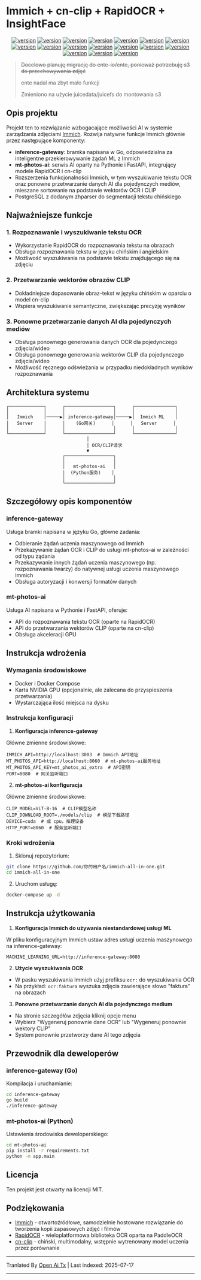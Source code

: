 ﻿
# Immich + cn-clip + RapidOCR + InsightFace

<div style="text-align: center"><p><a href="https://openaitx.github.io/view.html?user=eric-gitta-moore&project=immich-all-in-one&lang=en"><img src="https://img.shields.io/badge/EN-white" alt="version"></a> <a href="https://openaitx.github.io/view.html?user=eric-gitta-moore&project=immich-all-in-one&lang=zh-CN"><img src="https://img.shields.io/badge/简中-white" alt="version"></a> <a href="https://openaitx.github.io/view.html?user=eric-gitta-moore&project=immich-all-in-one&lang=zh-TW"><img src="https://img.shields.io/badge/繁中-white" alt="version"></a> <a href="https://openaitx.github.io/view.html?user=eric-gitta-moore&project=immich-all-in-one&lang=ja"><img src="https://img.shields.io/badge/日本語-white" alt="version"></a> <a href="https://openaitx.github.io/view.html?user=eric-gitta-moore&project=immich-all-in-one&lang=ko"><img src="https://img.shields.io/badge/한국어-white" alt="version"></a> <a href="https://openaitx.github.io/view.html?user=eric-gitta-moore&project=immich-all-in-one&lang=th"><img src="https://img.shields.io/badge/ไทย-white" alt="version"></a> <a href="https://openaitx.github.io/view.html?user=eric-gitta-moore&project=immich-all-in-one&lang=fr"><img src="https://img.shields.io/badge/Français-white" alt="version"></a> <a href="https://openaitx.github.io/view.html?user=eric-gitta-moore&project=immich-all-in-one&lang=de"><img src="https://img.shields.io/badge/Deutsch-white" alt="version"></a> <a href="https://openaitx.github.io/view.html?user=eric-gitta-moore&project=immich-all-in-one&lang=es"><img src="https://img.shields.io/badge/Español-white" alt="version"></a> <a href="https://openaitx.github.io/view.html?user=eric-gitta-moore&project=immich-all-in-one&lang=it"><img src="https://img.shields.io/badge/Italiano-white" alt="version"></a> <a href="https://openaitx.github.io/view.html?user=eric-gitta-moore&project=immich-all-in-one&lang=ru"><img src="https://img.shields.io/badge/Русский-white" alt="version"></a> <a href="https://openaitx.github.io/view.html?user=eric-gitta-moore&project=immich-all-in-one&lang=pt"><img src="https://img.shields.io/badge/Português-white" alt="version"></a> <a href="https://openaitx.github.io/view.html?user=eric-gitta-moore&project=immich-all-in-one&lang=nl"><img src="https://img.shields.io/badge/Nederlands-white" alt="version"></a> <a href="https://openaitx.github.io/view.html?user=eric-gitta-moore&project=immich-all-in-one&lang=pl"><img src="https://img.shields.io/badge/Polski-white" alt="version"></a> <a href="https://openaitx.github.io/view.html?user=eric-gitta-moore&project=immich-all-in-one&lang=ar"><img src="https://img.shields.io/badge/العربية-white" alt="version"></a> <a href="https://openaitx.github.io/view.html?user=eric-gitta-moore&project=immich-all-in-one&lang=tr"><img src="https://img.shields.io/badge/Türkçe-white" alt="version"></a> <a href="https://openaitx.github.io/view.html?user=eric-gitta-moore&project=immich-all-in-one&lang=vi"><img src="https://img.shields.io/badge/Tiếng Việt-white" alt="version"></a> </p></div>

> ~~Docelowo planuję migrację do ente-io/ente, ponieważ potrzebuję s3 do przechowywania zdjęć~~
> 
> ente nadal ma zbyt mało funkcji
> 
> Zmieniono na użycie juicedata/juicefs do montowania s3

## Opis projektu

Projekt ten to rozwiązanie wzbogacające możliwości AI w systemie zarządzania zdjęciami [Immich](https://github.com/immich-app/immich). Rozwija natywne funkcje Immich głównie przez następujące komponenty:

- **inference-gateway**: bramka napisana w Go, odpowiedzialna za inteligentne przekierowywanie żądań ML z Immich
- **mt-photos-ai**: serwis AI oparty na Pythonie i FastAPI, integrujący modele RapidOCR i cn-clip
- Rozszerzenia funkcjonalności Immich, w tym wyszukiwanie tekstu OCR oraz ponowne przetwarzanie danych AI dla pojedynczych mediów, mieszane sortowanie na podstawie wektorów OCR i CLIP
- PostgreSQL z dodanym zhparser do segmentacji tekstu chińskiego

## Najważniejsze funkcje

### 1. Rozpoznawanie i wyszukiwanie tekstu OCR

- Wykorzystanie RapidOCR do rozpoznawania tekstu na obrazach
- Obsługa rozpoznawania tekstu w języku chińskim i angielskim
- Możliwość wyszukiwania na podstawie tekstu znajdującego się na zdjęciu

### 2. Przetwarzanie wektorów obrazów CLIP

- Dokładniejsze dopasowanie obraz-tekst w języku chińskim w oparciu o model cn-clip
- Wspiera wyszukiwanie semantyczne, zwiększając precyzję wyników

### 3. Ponowne przetwarzanie danych AI dla pojedynczych mediów

- Obsługa ponownego generowania danych OCR dla pojedynczego zdjęcia/wideo
- Obsługa ponownego generowania wektorów CLIP dla pojedynczego zdjęcia/wideo
- Możliwość ręcznego odświeżania w przypadku niedokładnych wyników rozpoznawania

## Architektura systemu


```
┌─────────────┐      ┌──────────────────┐      ┌───────────────┐
│             │      │                  │      │               │
│   Immich    │─────▶│ inference-gateway│─────▶│  Immich ML    │
│   Server    │      │    (Go网关)      │      │   Server      │
│             │      │                  │      │               │
└─────────────┘      └──────────────────┘      └───────────────┘
                              │
                              │ OCR/CLIP请求
                              ▼
                     ┌──────────────────┐
                     │                  │
                     │   mt-photos-ai   │
                     │  (Python服务)    │
                     │                  │
                     └──────────────────┘
```
## Szczegółowy opis komponentów

### inference-gateway

Usługa bramki napisana w języku Go, główne zadania:
- Odbieranie żądań uczenia maszynowego od Immich
- Przekazywanie żądań OCR i CLIP do usługi mt-photos-ai w zależności od typu żądania
- Przekazywanie innych żądań uczenia maszynowego (np. rozpoznawania twarzy) do natywnej usługi uczenia maszynowego Immich
- Obsługa autoryzacji i konwersji formatów danych

### mt-photos-ai

Usługa AI napisana w Pythonie i FastAPI, oferuje:
- API do rozpoznawania tekstu OCR (oparte na RapidOCR)
- API do przetwarzania wektorów CLIP (oparte na cn-clip)
- Obsługa akceleracji GPU

## Instrukcja wdrożenia

### Wymagania środowiskowe

- Docker i Docker Compose
- Karta NVIDIA GPU (opcjonalnie, ale zalecana do przyspieszenia przetwarzania)
- Wystarczająca ilość miejsca na dysku

### Instrukcja konfiguracji

1. **Konfiguracja inference-gateway**

Główne zmienne środowiskowe:

```
IMMICH_API=http://localhost:3003  # Immich API地址
MT_PHOTOS_API=http://localhost:8060  # mt-photos-ai服务地址
MT_PHOTOS_API_KEY=mt_photos_ai_extra  # API密钥
PORT=8080  # 网关监听端口
```
2. **mt-photos-ai konfiguracja**

Główne zmienne środowiskowe:

```
CLIP_MODEL=ViT-B-16  # CLIP模型名称
CLIP_DOWNLOAD_ROOT=./models/clip  # 模型下载路径
DEVICE=cuda  # 或 cpu，推理设备
HTTP_PORT=8060  # 服务监听端口
```
### Kroki wdrożenia

1. Sklonuj repozytorium:

```bash
git clone https://github.com/你的用户名/immich-all-in-one.git
cd immich-all-in-one
```
2. Uruchom usługę:

```bash
docker-compose up -d
```
## Instrukcja użytkowania

1. **Konfiguracja Immich do używania niestandardowej usługi ML**

W pliku konfiguracyjnym Immich ustaw adres usługi uczenia maszynowego na inference-gateway:

```
MACHINE_LEARNING_URL=http://inference-gateway:8080
```
2. **Użycie wyszukiwania OCR**

- W pasku wyszukiwania Immich użyj prefiksu `ocr:` do wyszukiwania OCR
- Na przykład: `ocr:faktura` wyszuka zdjęcia zawierające słowo "faktura" na obrazach

3. **Ponowne przetwarzanie danych AI dla pojedynczego medium**

- Na stronie szczegółów zdjęcia kliknij opcje menu
- Wybierz "Wygeneruj ponownie dane OCR" lub "Wygeneruj ponownie wektory CLIP"
- System ponownie przetworzy dane AI tego zdjęcia

## Przewodnik dla deweloperów

### inference-gateway (Go)

Kompilacja i uruchamianie:

```bash
cd inference-gateway
go build
./inference-gateway
```
### mt-photos-ai (Python)

Ustawienia środowiska deweloperskiego:

```bash
cd mt-photos-ai
pip install -r requirements.txt
python -m app.main
```
## Licencja

Ten projekt jest otwarty na licencji MIT.

## Podziękowania

- [Immich](https://github.com/immich-app/immich) - otwartoźródłowe, samodzielnie hostowane rozwiązanie do tworzenia kopii zapasowych zdjęć i filmów
- [RapidOCR](https://github.com/RapidAI/RapidOCR) - wieloplatformowa biblioteka OCR oparta na PaddleOCR
- [cn-clip](https://github.com/OFA-Sys/Chinese-CLIP) - chiński, multimodalny, wstępnie wytrenowany model uczenia przez porównanie



---

Tranlated By [Open Ai Tx](https://github.com/OpenAiTx/OpenAiTx) | Last indexed: 2025-07-17

---